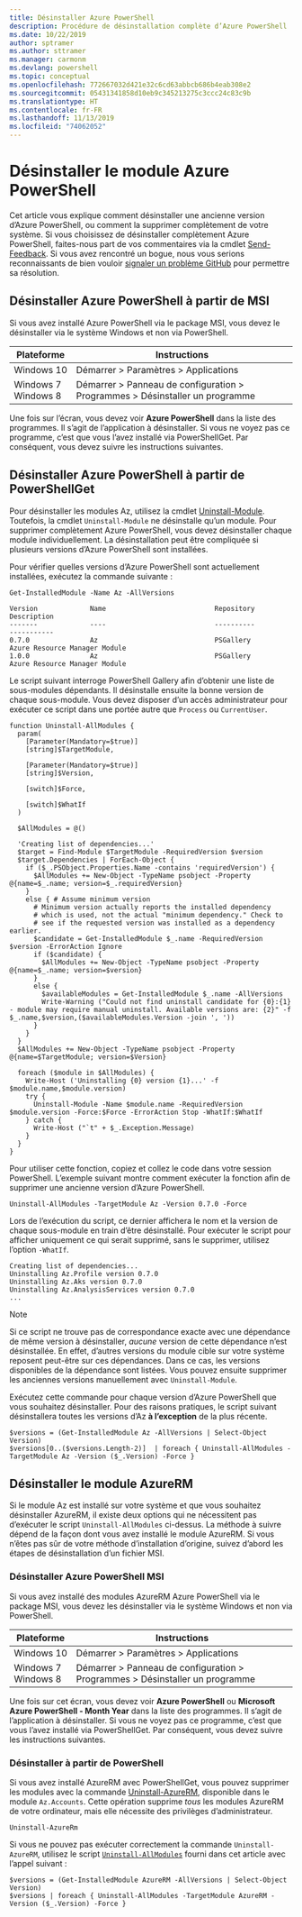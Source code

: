 ```yaml
---
title: Désinstaller Azure PowerShell
description: Procédure de désinstallation complète d’Azure PowerShell
ms.date: 10/22/2019
author: sptramer
ms.author: sttramer
ms.manager: carmonm
ms.devlang: powershell
ms.topic: conceptual
ms.openlocfilehash: 772667032d421e32c6cd63abbcb686b4eab308e2
ms.sourcegitcommit: 05431341858d10eb9c345213275c3ccc24c83c9b
ms.translationtype: HT
ms.contentlocale: fr-FR
ms.lasthandoff: 11/13/2019
ms.locfileid: "74062052"
---
```

# <a name="uninstall-the-azure-powershell-module"></a>Désinstaller le module Azure PowerShell

Cet article vous explique comment désinstaller une ancienne version d’Azure PowerShell, ou comment la supprimer complètement de votre système. Si vous choisissez de désinstaller complètement Azure PowerShell, faites-nous part de vos commentaires via la cmdlet [Send-Feedback](/powershell/module/az.accounts/send-feedback).
Si vous avez rencontré un bogue, nous vous serions reconnaissants de bien vouloir [signaler un problème GitHub](https://github.com/azure/azure-powershell/issues) pour permettre sa résolution.

## <a name="uninstall-azure-powershell-from-msi"></a>Désinstaller Azure PowerShell à partir de MSI

Si vous avez installé Azure PowerShell via le package MSI, vous devez le désinstaller via le système Windows et non via PowerShell.

| Plateforme | Instructions |
|----------|--------------|
| Windows 10 | Démarrer > Paramètres > Applications |
| Windows 7 </br>Windows 8 | Démarrer > Panneau de configuration > Programmes > Désinstaller un programme |

Une fois sur l’écran, vous devez voir __Azure PowerShell__ dans la liste des programmes. Il s’agit de l’application à désinstaller. Si vous ne voyez pas ce programme, c’est que vous l’avez installé via PowerShellGet. Par conséquent, vous devez suivre les instructions suivantes.

## <a name="uninstall-azure-powershell-from-powershell-get"></a>Désinstaller Azure PowerShell à partir de PowerShellGet

Pour désinstaller les modules Az, utilisez la cmdlet [Uninstall-Module](/powershell/module/powershellget/uninstall-module). Toutefois, la cmdlet `Uninstall-Module` ne désinstalle qu’un module. Pour supprimer complètement Azure PowerShell, vous devez désinstaller chaque module individuellement. La désinstallation peut être compliquée si plusieurs versions d’Azure PowerShell sont installées.

Pour vérifier quelles versions d’Azure PowerShell sont actuellement installées, exécutez la commande suivante :

```powershell-interactive
Get-InstalledModule -Name Az -AllVersions
```

```output
Version             Name                           Repository           Description
-------             ----                           ----------           -----------
0.7.0               Az                             PSGallery            Azure Resource Manager Module
1.0.0               Az                             PSGallery            Azure Resource Manager Module
```

<a name="uninstall-script"/>

Le script suivant interroge PowerShell Gallery afin d’obtenir une liste de sous-modules dépendants. Il désinstalle ensuite la bonne version de chaque sous-module. Vous devez disposer d’un accès administrateur pour exécuter ce script dans une portée autre que `Process` ou `CurrentUser`.

```powershell-interactive
function Uninstall-AllModules {
  param(
    [Parameter(Mandatory=$true)]
    [string]$TargetModule,

    [Parameter(Mandatory=$true)]
    [string]$Version,

    [switch]$Force,

    [switch]$WhatIf
  )
  
  $AllModules = @()
  
  'Creating list of dependencies...'
  $target = Find-Module $TargetModule -RequiredVersion $version
  $target.Dependencies | ForEach-Object {
    if ($_.PSObject.Properties.Name -contains 'requiredVersion') {
      $AllModules += New-Object -TypeName psobject -Property @{name=$_.name; version=$_.requiredVersion}
    }
    else { # Assume minimum version
      # Minimum version actually reports the installed dependency
      # which is used, not the actual "minimum dependency." Check to
      # see if the requested version was installed as a dependency earlier.
      $candidate = Get-InstalledModule $_.name -RequiredVersion $version -ErrorAction Ignore
      if ($candidate) {
        $AllModules += New-Object -TypeName psobject -Property @{name=$_.name; version=$version}
      }
      else {
        $availableModules = Get-InstalledModule $_.name -AllVersions
        Write-Warning ("Could not find uninstall candidate for {0}:{1} - module may require manual uninstall. Available versions are: {2}" -f $_.name,$version,($availableModules.Version -join ', '))
      }
    }
  }
  $AllModules += New-Object -TypeName psobject -Property @{name=$TargetModule; version=$Version}

  foreach ($module in $AllModules) {
    Write-Host ('Uninstalling {0} version {1}...' -f $module.name,$module.version)
    try {
      Uninstall-Module -Name $module.name -RequiredVersion $module.version -Force:$Force -ErrorAction Stop -WhatIf:$WhatIf
    } catch {
      Write-Host ("`t" + $_.Exception.Message)
    }
  }
}
```

Pour utiliser cette fonction, copiez et collez le code dans votre session PowerShell. L’exemple suivant montre comment exécuter la fonction afin de supprimer une ancienne version d’Azure PowerShell.

```powershell-interactive
Uninstall-AllModules -TargetModule Az -Version 0.7.0 -Force
```

Lors de l’exécution du script, ce dernier affichera le nom et la version de chaque sous-module en train d’être désinstallé. Pour exécuter le script pour afficher uniquement ce qui serait supprimé, sans le supprimer, utilisez l’option `-WhatIf`.

```output
Creating list of dependencies...
Uninstalling Az.Profile version 0.7.0
Uninstalling Az.Aks version 0.7.0
Uninstalling Az.AnalysisServices version 0.7.0
...
```

> [!NOTE]
> Si ce script ne trouve pas de correspondance exacte avec une dépendance de même version à désinstaller, _aucune_ version de cette dépendance n’est désinstallée. En effet, d’autres versions du module cible sur votre système reposent peut-être sur ces dépendances. Dans ce cas, les versions disponibles de la dépendance sont listées.
> Vous pouvez ensuite supprimer les anciennes versions manuellement avec `Uninstall-Module`.

Exécutez cette commande pour chaque version d’Azure PowerShell que vous souhaitez désinstaller. Pour des raisons pratiques, le script suivant désinstallera toutes les versions d’Az __à l’exception__ de la plus récente.

```powershell-interactive
$versions = (Get-InstalledModule Az -AllVersions | Select-Object Version)
$versions[0..($versions.Length-2)]  | foreach { Uninstall-AllModules -TargetModule Az -Version ($_.Version) -Force }
```

## <a name="uninstall-the-azurerm-module"></a>Désinstaller le module AzureRM

Si le module Az est installé sur votre système et que vous souhaitez désinstaller AzureRM, il existe deux options qui ne nécessitent pas d’exécuter le script `Uninstall-AllModules` ci-dessus. La méthode à suivre dépend de la façon dont vous avez installé le module AzureRM.
Si vous n’êtes pas sûr de votre méthode d’installation d’origine, suivez d’abord les étapes de désinstallation d’un fichier MSI.

### <a name="uninstall-azure-powershell-msi"></a>Désinstaller Azure PowerShell MSI

Si vous avez installé des modules AzureRM Azure PowerShell via le package MSI, vous devez les désinstaller via le système Windows et non via PowerShell.

| Plateforme | Instructions |
|----------|--------------|
| Windows 10 | Démarrer > Paramètres > Applications |
| Windows 7 </br>Windows 8 | Démarrer > Panneau de configuration > Programmes > Désinstaller un programme |

Une fois sur cet écran, vous devez voir __Azure PowerShell__ ou __Microsoft Azure PowerShell - Month Year__ dans la liste des programmes. Il s’agit de l’application à désinstaller. Si vous ne voyez pas ce programme, c’est que vous l’avez installé via PowerShellGet. Par conséquent, vous devez suivre les instructions suivantes.

### <a name="uninstall-from-powershell"></a>Désinstaller à partir de PowerShell

Si vous avez installé AzureRM avec PowerShellGet, vous pouvez supprimer les modules avec la commande [Uninstall-AzureRM](/powershell/module/az.accounts/uninstall-azurerm), disponible dans le module `Az.Accounts`. Cette opération supprime _tous_ les modules AzureRM de votre ordinateur, mais elle nécessite des privilèges d’administrateur.

```powershell-interactive
Uninstall-AzureRm
```

Si vous ne pouvez pas exécuter correctement la commande `Uninstall-AzureRM`, utilisez le script [`Uninstall-AllModules`](#uninstall-script) fourni dans cet article avec l’appel suivant :

```powershell-interactive
$versions = (Get-InstalledModule AzureRM -AllVersions | Select-Object Version)
$versions | foreach { Uninstall-AllModules -TargetModule AzureRM -Version ($_.Version) -Force }
```
